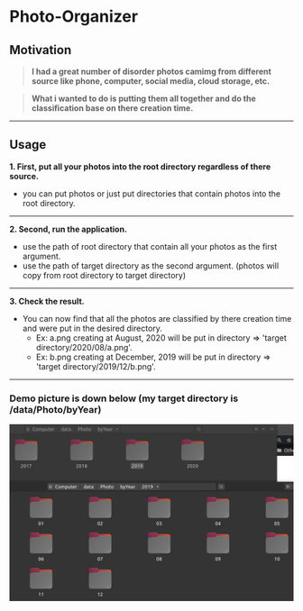 # Photo-Organizer

## Motivation
> **I had a great number of disorder photos camimg from different source like phone, computer, social media, cloud storage, etc.**

> **What i wanted to do is putting them all together and do the classification base on there creation time.**

---

## Usage
**1. First, put all your photos into the root directory regardless of there source.**
- you can put photos or just put directories that contain photos into the root directory.

---

**2. Second, run the application.**
- use the path of root directory that contain all your photos as the first argument.
- use the path of target directory as the second argument. (photos will copy from root directory to target directory)

---

**3. Check the result.**
- You can now find that all the photos are classified by there creation time and were put in the desired directory.
  - Ex: a.png creating at August, 2020 will be put in directory => 'target directory/2020/08/a.png'. 
  - Ex: b.png creating at December, 2019 will be put in directory => 'target directory/2019/12/b.png'.

---

### Demo picture is down below (my target directory is /data/Photo/byYear)
![alt text](./picture.png "Demo Image")
